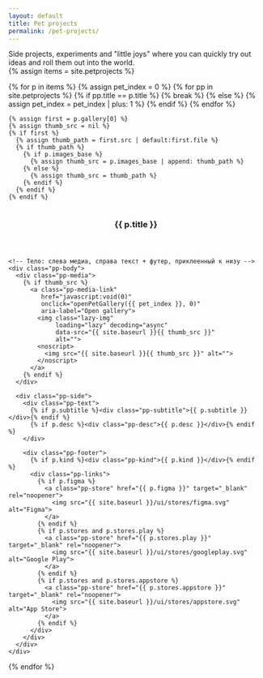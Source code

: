 ```yaml
---
layout: default
title: Pet projects
permalink: /pet-projects/
---
```

<!-- краткое описание раздела, как «лейбл кейса», но только текст -->
<div class="pet-meta">
  <div class="case-summary2">
    Side projects, experiments and "little joys" where you can quickly try out ideas and roll them out into the world.
  </div>
</div>

<div class="pp-grid">
  {% assign items = site.petprojects %}

  {% for p in items %}
    {% assign pet_index = 0 %}
    {% for pp in site.petprojects %}
      {% if pp.title == p.title %}
        {% break %}
      {% else %}
        {% assign pet_index = pet_index | plus: 1 %}
      {% endif %}
    {% endfor %}

    {% assign first = p.gallery[0] %}
    {% assign thumb_src = nil %}
    {% if first %}
      {% assign thumb_path = first.src | default:first.file %}
      {% if thumb_path %}
        {% if p.images_base %}
          {% assign thumb_src = p.images_base | append: thumb_path %}
        {% else %}
          {% assign thumb_src = thumb_path %}
        {% endif %}
      {% endif %}
    {% endif %}

  <article class="pp-card">
    <!-- Шапка -->
    <header class="pp-header">
      <img class="pp-icon" src="{{ site.baseurl }}{{ p.icon }}" alt="">
      <h3 class="pp-title">{{ p.title }}</h3>
    </header>

    <!-- Тело: слева медиа, справа текст + футер, приклеенный к низу -->
    <div class="pp-body">
      <div class="pp-media">
        {% if thumb_src %}
          <a class="pp-media-link"
             href="javascript:void(0)"
             onclick="openPetGallery({{ pet_index }}, 0)"
             aria-label="Open gallery">
            <img class="lazy-img"
                 loading="lazy" decoding="async"
                 data-src="{{ site.baseurl }}{{ thumb_src }}"
                 alt="">
            <noscript>
              <img src="{{ site.baseurl }}{{ thumb_src }}" alt="">
            </noscript>
          </a>
        {% endif %}
      </div>

      <div class="pp-side">
        <div class="pp-text">
          {% if p.subtitle %}<div class="pp-subtitle">{{ p.subtitle }}</div>{% endif %}
          {% if p.desc %}<div class="pp-desc">{{ p.desc }}</div>{% endif %}
        </div>

        <div class="pp-footer">
          {% if p.kind %}<div class="pp-kind">{{ p.kind }}</div>{% endif %}
          <div class="pp-links">
            {% if p.figma %}
              <a class="pp-store" href="{{ p.figma }}" target="_blank" rel="noopener">
                <img src="{{ site.baseurl }}/ui/stores/figma.svg" alt="Figma">
              </a>
            {% endif %}
            {% if p.stores and p.stores.play %}
              <a class="pp-store" href="{{ p.stores.play }}" target="_blank" rel="noopener">
                <img src="{{ site.baseurl }}/ui/stores/googleplay.svg" alt="Google Play">
              </a>
            {% endif %}
            {% if p.stores and p.stores.appstore %}
              <a class="pp-store" href="{{ p.stores.appstore }}" target="_blank" rel="noopener">
                <img src="{{ site.baseurl }}/ui/stores/appstore.svg" alt="App Store">
              </a>
            {% endif %}
          </div>
        </div>
      </div>
    </div>
  </article>
  {% endfor %}
</div>

<!-- используем общий lightbox из default.html -->
<div id="lightbox" class="lightbox" style="display:none;">
  <div class="lightbox-bg" onclick="closeLightbox()"></div>
  <div class="lightbox-content">
    <button class="lightbox-close" onclick="closeLightbox()" aria-label="Close">
      <img src="{{ site.baseurl }}/ui/lightbox_close.svg" width="36" height="36" alt="Close">
    </button>
    <div class="lightbox-stage">
      <img id="lightbox-img" class="lightbox-img" src="">
      {% include lightbox_loader.html %}
    </div>
    <button class="lightbox-arrow right" onclick="lightboxNext()" aria-label="Next">
      <img src="{{ site.baseurl }}/ui/lightbox_arrow_right.svg" width="36" height="36" alt="Next">
    </button>
    <div id="lightbox-caption" class="lightbox-caption"></div>
    <div id="lightbox-thumbs" class="lightbox-thumbs-wrap" aria-label="Gallery thumbnails"></div>
  </div>
</div>
